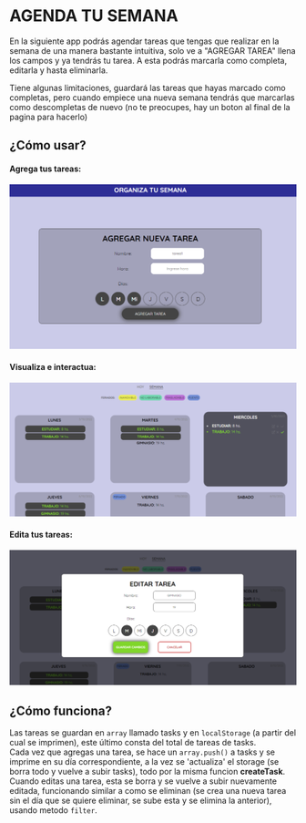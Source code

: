 # AGENDA TU SEMANA
En la siguiente app podrás agendar tareas que tengas que realizar en la semana de una manera bastante intuitiva, solo ve a "AGREGAR TAREA" llena los campos y ya tendrás tu tarea.
A esta podrás marcarla como completa, editarla y hasta eliminarla.
  
Tiene algunas limitaciones, guardará las tareas que hayas marcado como completas, pero cuando empiece una nueva semana tendrás que marcarlas como descompletas de nuevo (no te preocupes, hay un boton al final de la pagina para hacerlo)  
  
¿Cómo usar?  
---  
#### Agrega tus tareas:  
![Form para cargar tareas](readmeimages/formImg.png "Form para cargar tus tareas")  
  
#### Visualiza e interactua:  
![Visualizacion de tareas](readmeimages/tasksImg.png "Form para cargar tus tareas")  
  
#### Edita tus tareas:  
![Visualizacion de tareas](readmeimages/editImg.png "Form para cargar tus tareas")  
  
  
¿Cómo funciona?  
---  
Las tareas se guardan en `array` llamado tasks y en `localStorage` (a partir del cual se imprimen), este último consta del total de tareas de tasks.  
Cada vez que agregas una tarea, se hace un `array.push()` a tasks y se imprime en su día correspondiente, a la vez se 'actualiza' el storage (se borra todo y vuelve a subir tasks), todo por la misma funcion __createTask__.  
Cuando editas una tarea, esta se borra y se vuelve a subir nuevamente editada, funcionando similar a como se eliminan (se crea una nueva tarea sin el día que se quiere eliminar, se sube esta y se elimina la anterior), usando metodo `filter`.